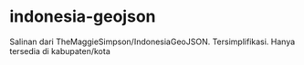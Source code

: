 # indonesia-geojson
Salinan dari TheMaggieSimpson/IndonesiaGeoJSON. Tersimplifikasi. Hanya tersedia di kabupaten/kota
